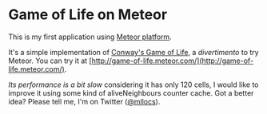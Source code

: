 Game of Life on Meteor
======================

This is my first application using [Meteor platform](http://meteor.com).

It's a simple implementation of [Conway's Game of Life](http://en.wikipedia.org/wiki/Conway%27s_Game_of_Life), 
a *divertimento* to try Meteor. You can try it at [http://game-of-life.meteor.com/](http://game-of-life.meteor.com/).

*Its performance is a bit slow* considering it has only 120 cells, I would like to improve it using some kind of aliveNeighbours counter cache. 
Got a better idea? Please tell me, I'm on Twitter ([@mllocs](http://twitter.com/mllocs)).


